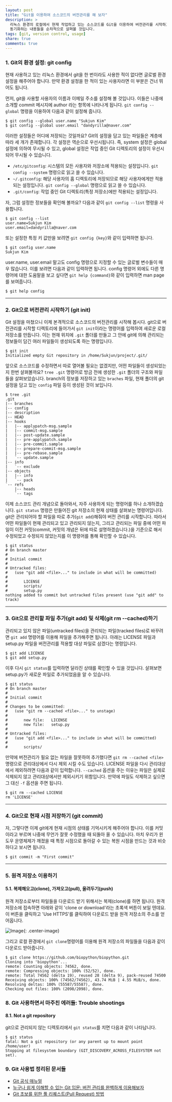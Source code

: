 ```yaml
---
layout: post
title: "Git을 이용하여 소스코드의 버전관리를 해 보자"
description: >
  리눅스 환경의 로컬에서 현재 작업하고 있는 소스코드를 Git을 이용하여 버전관리를 시작하고 원격 저장소인 GitHub에 올려
  동기화하는 내용들을 순차적으로 살펴볼 것입니다.
tags: [git, version control, usage]
share: true
comments: true
---
```



### 1. Git의 환경 설정: git config

현재 사용하고 있는 리눅스 환경에서 git을 한 번이라도 사용한 적이 없다면 글로벌 환경 설정을 해주어야 합니다. 만약 환경
설정을 한 적이 있는 사용자라면 이 부분은 건너 뛰어도 됩니다.

먼저, git을 사용할 사용자의 이름과 이메일 주소를 설정해 볼 것입니다. 이들은 나중에 소개할 commit 메시지에 author 라는
항목에 나타나게 됩니다. `git config --global` 명령을 이용하여 다음과 같이 설정해 줍니다.

```
$ git config --global user.name "Sukjun Kim"
$ git config --global user.email "dandyrilla@naver.com"
```

이러한 설정들은 어디에 저장되는 것일까요? Git의 설정을 담고 있는 파일들은 계층에 따라 세 개가 존재합니다. 각 설정은
역순으로 우선시됩니다. 즉, system 설정은 global 설정에 의하여 무시될 수 있고, global 설정은 작업 중인 Git 디렉토리의
설정이 우선시 되어 무시될 수 있습니다.

* `/etc/gitconfig`: 시스템의 모든 사용자와 저장소에 적용되는 설정입니다. `git config --system` 명령으로 읽고 쓸 수
  있습니다.
* `~/.gitconfig`: 해당 사용자의 홈 디렉토리에 저장되므로 해당 사용자에게만 적용되는 설정입니다. `git config --global`
  명령으로 읽고 쓸 수 있습니다.
* `.git/config`: 작업 중인 Git 디렉토리(특정 저장소)에만 적용되는 설정입니다.

자, 그럼 설정한 정보들을 확인해 볼까요? 다음과 같이 `git config --list` 명령을 사용합니다.

```
$ git config --list
user.name=Sukjun Kim
user.email=dandyrilla@naver.com
```

또는 설정한 특정 키 값만을 보려면 `git config {key}`와 같이 입력하면 됩니다.

```
$ git config user.name
Sukjun Kim
```

user.name, user.email 말고도 config 명령으로 지정할 수 있는 글로벌 변수들이 매우 많습니다. 이를 보려면 다음과 같이
입력하면 됩니다. config 명령어 외에도 다른 명령어에 대한 도움말을 보고 싶다면 `git help {command}`와 같이 입력하면
man page를 보여줍니다.

```
$ git help config
```

---

### 2. Git으로 버전관리 시작하기 (git init)

Git 설정을 마쳤으니 이제 본격적으로 소스코드의 버전관리를 시작해 봅시다. git으로 버전관리를 시작할 디렉토리에 들어가서
`git init`이라는 명령어를 입력하여 새로운 로컬 저장소를 만듭니다. 이는 현재 위치에 `.git` 폴더를 만들고 그 안에 git에
의해 관리되는 정보들이 담긴 여러 파일들이 생성되도록 하는 명령입니다.

```
$ git init
Initialized empty Git repository in /home/Sukjun/project/.git/
```

앞으로 소스코드를 수정하면서 따로 열어볼 필요는 없겠지만, 어떤 파일들이 생성되었는지 한번 살펴볼까요? `tree .git`
명령어로 방금 전에 생성한 `.git` 폴더의 구조와 파일들을 살펴보았습니다. branch의 정보를 저장하고 있는 `braches` 파일,
현재 폴더의 git 설정을 담고 있는 `config` 파일 등이 생성된 것이 보입니다.

```
$ tree .git
.git
|-- branches
|-- config
|-- description
|-- HEAD
|-- hooks
|   |-- applypatch-msg.sample
|   |-- commit-msg.sample
|   |-- post-update.sample
|   |-- pre-applypatch.sample
|   |-- pre-commit.sample
|   |-- prepare-commit-msg.sample
|   |-- pre-rebase.sample
|   `-- update.sample
|-- info
|   `-- exclude
|-- objects
|   |-- info
|   `-- pack
`-- refs
    |-- heads
    `-- tags
```

이제 소스코드 관리 개념으로 돌아와서, 자주 사용하게 되는 명령어를 하나 소개하겠습니다. `git status` 명령은 만들어진
git 저장소의 현재 상태를 살펴보는 명령어입니다. git은 관리되어야 할 파일을 따로 추가(`git add`)해줘야 버전 관리를
시작합니다. 따라서 어떤 파일들이 현재 관리되고 있고 관리되지 않는지, 그리고 관리되는 파일 중에 어떤 파일이 이전
커밋(commit, 커밋의 개념은 뒤에 따로 설명하겠습니다.)을 기준으로 해서 수정되었고 수정되지 않았는지를 이 명령어를 통해
확인할 수 있습니다.

```
$ git status
# On branch master
#
# Initial commit
#
# Untracked files:
#   (use "git add <file>..." to include in what will be committed)
#
#       LICENSE
#       scripts/
#       setup.py
nothing added to commit but untracked files present (use "git add" to track)
```

---

### 3. Git으로 관리할 파일 추가(git add) 및 삭제(git rm \-\-cached)하기

관리되고 있지 않은 파일(untracked files)을 관리되는 파일(tracked files)로 바꾸려면 `git add` 명령어를 이용해 파일을
추가해주면 됩니다. 아래는 LICENSE 파일과 setup.py 파일을 버전관리를 적용할 대상 파일로 삼겠다는 명령입니다.

```
$ git add LICENSE
$ git add setup.py
```

이후 다시 `git status`를 입력하면 달라진 상태를 확인할 수 있을 것입니다. 살펴보면 setup.py가 새로운 파일로 추가되었음을
알 수 있습니다.

```
$ git status
# On branch master
#
# Initial commit
#
# Changes to be committed:
#   (use "git rm --cached <file>..." to unstage)
#
#       new file:   LICENSE
#       new file:   setup.py
#
# Untracked files:
#   (use "git add <file>..." to include in what will be committed)
#
#       scripts/
```

만약에 버전관리가 필요 없는 파일을 잘못하여 추가했다면 `git rm --cached <file>` 명령으로 관리대상에서 다시 제외 시킬
수도 있습니다. LICENSE 파일을 다시 관리대상에서 제외하려면 다음과 같이 입력합니다. `--cached` 옵션을 주는 이유는 파일은
실제로 삭제되지 않고 관리대상에서만 제외시키기 위함입니다. 만약에 파일도 삭제하고 싶으면 그 대신 `-f` 옵션을 주면
됩니다.

```
$ git rm --cached LICENSE
rm 'LICENSE'
```

---

### 4. Git으로 현재 시점 저장하기 (git commit)

자, 그렇다면 이제 git에게 현재 시점의 상태를 기억시키게 해주어야 합니다. 이를 커밋이라고 부르며 나중에 무언가 잘못
수정했을 때 되돌아 올 수 있습니다. 마치 우리가 윈도우 운영체제가 깨졌을 때 특정 시점으로 돌아갈 수 있는 복원 시점을
만드는 것과 비슷하다고 보시면 됩니다.

```
$ git commit -m "First commit"
```

---

### 5. 원격 저장소 이용하기

#### 5.1. 복제해오고(clone), 가져오고(pull), 올려두기(push)

원격 저장소로부터 파일들을 다운로드 받기 위해서는 복제(clone)를 하면 됩니다. 원격 저장소에 접속하면 아래와 같이
'clone or download'라는 초록색 버튼이 보일 텐데요. 이 버튼을 클릭하고 'Use HTTPS'를 클릭하여 다운로드 받을 원격 저장소의
주소를 얻어옵니다.

![Image](/images/2017-07-28/fig1.png?v1 "git clone"){: .center-image}

그리고 로컬 환경에서 `git clone`명령어를 이용해 원격 저장소의 파일들을 다음과 같이 다운로드 받아줍니다.

```
$ git clone https://github.com/biopython/biopython.git
Cloning into 'biopython'...
remote: Counting objects: 74562, done.
remote: Compressing objects: 100% (52/52), done.
remote: Total 74562 (delta 19), reused 28 (delta 9), pack-reused 74500
Receiving objects: 100% (74562/74562), 43.74 MiB | 4.55 MiB/s, done.
Resolving deltas: 100% (55587/55587), done.
Checking out files: 100% (2098/2098), done.
```

### 8. Git 사용하면서 마주친 에러들: Trouble shootings

#### 8.1. Not a git repository

git으로 관리되지 않는 디렉토리에서 `git status`를 치면 다음과 같이 나타납니다.

```
$ git status
fatal: Not a git repository (or any parent up to mount point /home/user)
Stopping at filesystem boundary (GIT_DISCOVERY_ACROSS_FILESYSTEM not set).
```



### 9. Git 사용법 정리된 문서들

* [Git 공식 매뉴얼](https://git-scm.com/book/ko/v2/%EC%8B%9C%EC%9E%91%ED%95%98%EA%B8%B0-%EB%B2%84%EC%A0%84-%EA%B4%80%EB%A6%AC%EB%9E%80%3F)
* [누구나 쉽게 이해할 수 있는 Git 입문: 버전 관리를 완벽하게 이용해보자](https://backlogtool.com/git-guide/kr/)
* [Git 초보를 위한 풀 리퀘스트(Pull Request) 방법](https://wayhome25.github.io/git/2017/07/08/git-first-pull-request-story/)